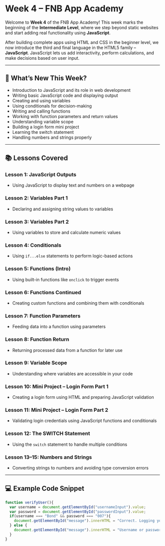 # Week 4 – FNB App Academy

Welcome to **Week 4** of the FNB App Academy! This week marks the beginning of the **Intermediate Level**, where we step beyond static websites and start adding real functionality using **JavaScript**.

After building complete apps using HTML and CSS in the beginner level, we now introduce the third and final language in the HTML5 family – **JavaScript**. JavaScript lets us add interactivity, perform calculations, and make decisions based on user input.

---

## 🚀 What’s New This Week?

- Introduction to JavaScript and its role in web development
- Writing basic JavaScript code and displaying output
- Creating and using variables
- Using conditionals for decision-making
- Writing and calling functions
- Working with function parameters and return values
- Understanding variable scope
- Building a login form mini project
- Learning the switch statement
- Handling numbers and strings properly

---

## 📚 Lessons Covered

### Lesson 1: JavaScript Outputs
- Using JavaScript to display text and numbers on a webpage

### Lesson 2: Variables Part 1
- Declaring and assigning string values to variables

### Lesson 3: Variables Part 2
- Using variables to store and calculate numeric values

### Lesson 4: Conditionals
- Using `if...else` statements to perform logic-based actions

### Lesson 5: Functions (Intro)
- Using built-in functions like `onclick` to trigger events

### Lesson 6: Functions Continued
- Creating custom functions and combining them with conditionals

### Lesson 7: Function Parameters
- Feeding data into a function using parameters

### Lesson 8: Function Return
- Returning processed data from a function for later use

### Lesson 9: Variable Scope
- Understanding where variables are accessible in your code

### Lesson 10: Mini Project – Login Form Part 1
- Creating a login form using HTML and preparing JavaScript validation

### Lesson 11: Mini Project – Login Form Part 2
- Validating login credentials using JavaScript functions and conditionals

### Lesson 12: The SWITCH Statement
- Using the `switch` statement to handle multiple conditions

### Lesson 13–15: Numbers and Strings
- Converting strings to numbers and avoiding type conversion errors

---

## 💻 Example Code Snippet

```javascript
function verifyUser(){
  var username = document.getElementById("usernameInput").value;
  var password = document.getElementById("passwordInput").value;
  if(username === "Bond" && password === "007"){
    document.getElementById("message").innerHTML = "Correct. Logging you in...";
  } else {
    document.getElementById("message").innerHTML = "Username or password are incorrect.";
  }
}
